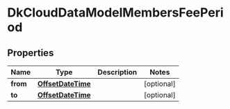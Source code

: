 
# DkCloudDataModelMembersFeePeriod

## Properties
Name | Type | Description | Notes
------------ | ------------- | ------------- | -------------
**from** | [**OffsetDateTime**](OffsetDateTime.md) |  |  [optional]
**to** | [**OffsetDateTime**](OffsetDateTime.md) |  |  [optional]



